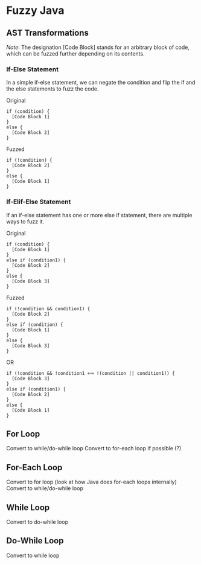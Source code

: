 # Fuzzy Java

## AST Transformations

*Note*: The designation [Code Block] stands for an arbitrary block of code, which can be fuzzed further depending on its contents.

### If-Else Statement

In a simple if-else statement, we can negate the condition and flip the if and the else statements to fuzz the code.

Original
```
if (condition) {
  [Code Block 1]
}
else {
  [Code Block 2]
}
```
Fuzzed
```
if (!condition) {
  [Code Block 2]
}
else {
  [Code Block 1]
}
```

### If-Elif-Else Statement

If an if-else statement has one or more else if statement, there are multiple ways to fuzz it.

Original
```
if (condition) {
  [Code Block 1]
}
else if (condition1) {
  [Code Block 2]
}
else {
  [Code Block 3]
}
```
Fuzzed
```
if (!condition && condition1) {
  [Code Block 2]
}
else if (condition) {
  [Code Block 1]
}
else {
  [Code Block 3]
}
```
OR
```
if (!condition && !condition1 ⟺ !(condition || condition1)) {
  [Code Block 3]
}
else if (condition1) {
  [Code Block 2]
}
else {
  [Code Block 1]
}

```

## For Loop

Convert to while/do-while loop
Convert to for-each loop if possible (?)

## For-Each Loop

Convert to for loop (look at how Java does for-each loops internally)
Convert to while/do-while loop

## While Loop

Convert to do-while loop

## Do-While Loop

Convert to while loop
